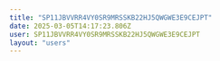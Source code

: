 ```yaml
---
title: "SP11JBVVRR4VY0SR9MRSSKB22HJ5QWGWE3E9CEJPT"
date: 2025-03-05T14:17:23.806Z
user: SP11JBVVRR4VY0SR9MRSSKB22HJ5QWGWE3E9CEJPT
layout: "users"
---
```

    